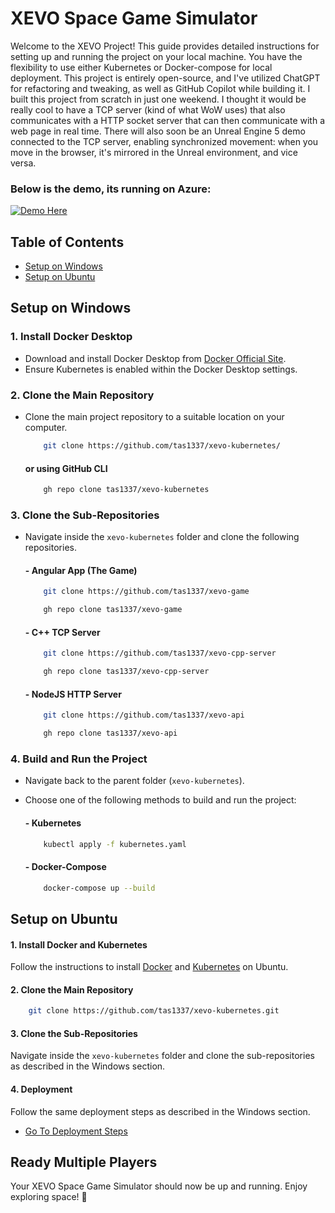 # XEVO Space Game Simulator

Welcome to the XEVO Project! This guide provides detailed instructions for setting up and running the project on your local machine. You have the flexibility to use either Kubernetes or Docker-compose for local deployment. This project is entirely open-source, and I've utilized ChatGPT for refactoring and tweaking, as well as GitHub Copilot while building it. I built this project from scratch in just one weekend. I thought it would be really cool to have a TCP server (kind of what WoW uses) that also communicates with a HTTP socket server that can then communicate with a web page in real time. There will also soon be an Unreal Engine 5 demo connected to the TCP server, enabling synchronized movement: when you move in the browser, it's mirrored in the Unreal environment, and vice versa.

### Below is the demo, its running on Azure:
<a href="https://xevo.space" target="_blank">
    <img src="https://img.shields.io/badge/-Demo%20Here-blue?style=for-the-badge" alt="Demo Here">
</a>

## Table of Contents
- [Setup on Windows](#setup-on-windows)
- [Setup on Ubuntu](#setup-on-ubuntu)

## Setup on Windows 

### 1. **Install Docker Desktop**
   - Download and install Docker Desktop from [Docker Official Site](https://www.docker.com/products/docker-desktop).
   - Ensure Kubernetes is enabled within the Docker Desktop settings.

### 2. **Clone the Main Repository**
   - Clone the main project repository to a suitable location on your computer.
     ```bash
         git clone https://github.com/tas1337/xevo-kubernetes/
     ```
     #### or using GitHub CLI
     ```bash
         gh repo clone tas1337/xevo-kubernetes
     ```
   
### 3. **Clone the Sub-Repositories**
   - Navigate inside the `xevo-kubernetes` folder and clone the following repositories.
        
        #### - **Angular App (The Game)**
        ```bash
            git clone https://github.com/tas1337/xevo-game
        ```
        ```bash
            gh repo clone tas1337/xevo-game
        ```
        
        #### - **C++ TCP Server**
        ```bash
            git clone https://github.com/tas1337/xevo-cpp-server
        ```
        ```bash
            gh repo clone tas1337/xevo-cpp-server
        ```
        
        #### - **NodeJS HTTP Server**
        ```bash
            git clone https://github.com/tas1337/xevo-api
        ```
        ```bash
            gh repo clone tas1337/xevo-api
        ```
   
### 4. **Build and Run the Project**
   - Navigate back to the parent folder (`xevo-kubernetes`).
   - Choose one of the following methods to build and run the project:
   
        #### - **Kubernetes**
        ```bash
            kubectl apply -f kubernetes.yaml
        ```
        #### - **Docker-Compose**
        ```bash
            docker-compose up --build
        ```

## Setup on Ubuntu 

#### 1. **Install Docker and Kubernetes**
   Follow the instructions to install [Docker](https://docs.docker.com/engine/install/ubuntu/) and [Kubernetes](https://kubernetes.io/docs/setup/production-environment/tools/kubeadm/install-kubeadm/) on Ubuntu.

#### 2. **Clone the Main Repository**
   ```bash
       git clone https://github.com/tas1337/xevo-kubernetes.git
   ```
#### 3. **Clone the Sub-Repositories**
   Navigate inside the `xevo-kubernetes` folder and clone the sub-repositories as described in the Windows section.

#### 4. **Deployment**
   Follow the same deployment steps as described in the Windows section.
   - [Go To Deployment Steps](#4-build-and-run-the-project)


## Ready Multiple Players
Your XEVO Space Game Simulator should now be up and running. Enjoy exploring space! 🚀

